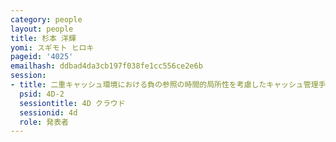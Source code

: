 ```yaml
---
category: people
layout: people
title: 杉本 洋輝
yomi: スギモト ヒロキ
pageid: '4025'
emailhash: ddbad4da3cb197f038fe1cc556ce2e6b
session:
- title: 二重キャッシュ環境における負の参照の時間的局所性を考慮したキャッシュ管理手法
  psid: 4D-2
  sessiontitle: 4D クラウド
  sessionid: 4d
  role: 発表者
---
```

